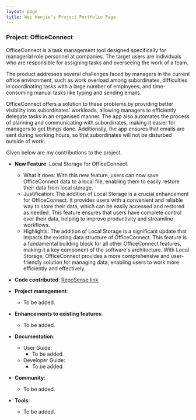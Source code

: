 ```yaml
---
layout: page
title: Wei Wenjie's Project Portfolio Page
---
```


### Project: OfficeConnect

OfficeConnect is a task management tool designed specifically for managerial role personnel at companies. The target users are individuals who are responsible for assigning tasks and overseeing the work of a team.

The product addresses several challenges faced by managers in the current office environment, such as work overload among subordinates, difficulties in coordinating tasks with a large number of employees, and time-consuming manual tasks like typing and sending emails.

OfficeConnect offers a solution to these problems by providing better visibility into subordinates' workloads, allowing managers to efficiently delegate tasks in an organised manner. The app also automates the process of planning and communicating with subordinates, making it easier for managers to get things done. Additionally, the app ensures that emails are sent during working hours, so that subordinates will not be disturbed outside of work.

Given below are my contributions to the project.

* **New Feature**: Local Storage for OfficeConnect.
  * What it does: With this new feature, users can now save OfficeConnect data to a local file, enabling them to easily restore their data from local storage.
  * Justification: The addition of Local Storage is a crucial enhancement for OfficeConnect. It provides users with a convenient and reliable way to store their data, which can be easily accessed and restored as needed. This feature ensures that users have complete control over their data, helping to improve productivity and streamline workflows.
  * Highlights: The addition of Local Storage is a significant update that impacts the existing data structure of OfficeConnect. This feature is a fundamental building block for all other OfficeConnect features, making it a key component of the software's architecture. With Local Storage, OfficeConnect provides a more comprehensive and user-friendly solution for managing data, enabling users to work more efficiently and effectively.

* **Code contributed**: [RepoSense link]()

* **Project management**:
  * To be added.

* **Enhancements to existing features**:
  * To be added.

* **Documentation**:
  * User Guide:
    * To be added.
  * Developer Guide:
    * To be added.


* **Community**:
  * To be added.

* **Tools**:
  * To be added.
